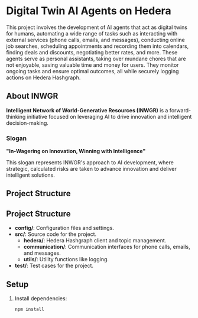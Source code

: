 # Digital Twin AI Agents on Hedera

This project involves the development of AI agents that act as digital twins for humans, automating a wide range of tasks such as interacting with external services (phone calls, emails, and messages), conducting online job searches, scheduling appointments and recording them into calendars, finding deals and discounts, negotiating better rates, and more. 
These agents serve as personal assistants, taking over mundane chores that are not enjoyable, saving valuable time and money for users. They monitor ongoing tasks and ensure optimal outcomes, all while securely logging actions on Hedera Hashgraph.

## About INWGR

**Intelligent Network of World-Generative Resources (INWGR)** is a forward-thinking initiative focused on leveraging AI to drive innovation and intelligent decision-making.

### Slogan

**"In-Wagering on Innovation, Winning with Intelligence"**

This slogan represents INWGR's approach to AI development, where strategic, calculated risks are taken to advance innovation and deliver intelligent solutions.

## Project Structure

## Project Structure

- **config/**: Configuration files and settings.
- **src/**: Source code for the project.
  - **hedera/**: Hedera Hashgraph client and topic management.
  - **communication/**: Communication interfaces for phone calls, emails, and messages.
  - **utils/**: Utility functions like logging.
- **test/**: Test cases for the project.

## Setup

1. Install dependencies:
   ```bash
   npm install
